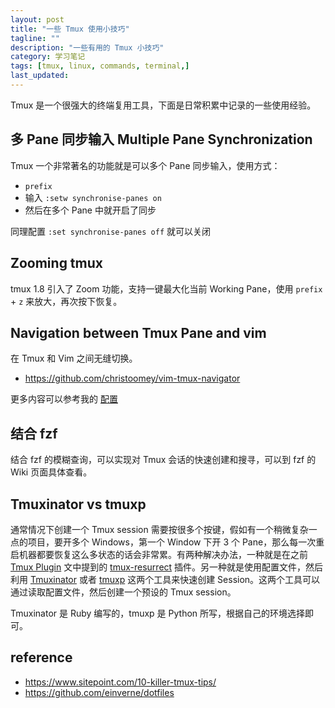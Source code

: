 ```yaml
---
layout: post
title: "一些 Tmux 使用小技巧"
tagline: ""
description: "一些有用的 Tmux 小技巧"
category: 学习笔记
tags: [tmux, linux, commands, terminal,]
last_updated:
---
```


Tmux 是一个很强大的终端复用工具，下面是日常积累中记录的一些使用经验。


## 多 Pane 同步输入 Multiple Pane Synchronization
Tmux 一个非常著名的功能就是可以多个 Pane 同步输入，使用方式：

- `prefix`
- 输入 `:setw synchronise-panes on`
- 然后在多个 Pane 中就开启了同步

同理配置 `:set synchronise-panes off` 就可以关闭


## Zooming tmux
tmux 1.8 引入了 Zoom 功能，支持一键最大化当前 Working Pane，使用 `prefix` + `z` 来放大，再次按下恢复。


## Navigation between Tmux Pane and vim
在 Tmux 和 Vim 之间无缝切换。

- <https://github.com/christoomey/vim-tmux-navigator>

更多内容可以参考我的 [配置](https://github.com/einverne/dotfiles)

## 结合 fzf
结合 fzf 的模糊查询，可以实现对 Tmux 会话的快速创建和搜寻，可以到 fzf 的 Wiki 页面具体查看。

## Tmuxinator vs tmuxp
通常情况下创建一个 Tmux session 需要按很多个按键，假如有一个稍微复杂一点的项目，要开多个 Windows，第一个 Window 下开 3 个 Pane，那么每一次重启机器都要恢复这么多状态的话会非常累。有两种解决办法，一种就是在之前 [Tmux Plugin](/post/2017/12/tmux-plugins.html) 文中提到的 [tmux-resurrect](http://einverne.github.io/post/2017/12/tmux-plugins.html#tmux-resurrect) 插件。另一种就是使用配置文件，然后利用 [Tmuxinator](https://github.com/tmuxinator/tmuxinator) 或者 [tmuxp](https://github.com/tmux-python/tmuxp) 这两个工具来快速创建 Session。这两个工具可以通过读取配置文件，然后创建一个预设的 Tmux session。

Tmuxinator 是 Ruby 编写的，tmuxp 是 Python 所写，根据自己的环境选择即可。

## reference

- <https://www.sitepoint.com/10-killer-tmux-tips/>
- <https://github.com/einverne/dotfiles>
